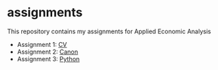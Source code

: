 # assignments
This repository contains my assignments for Applied Economic Analysis 

* Assignment 1: [CV](https://github.com/InekeStoop/assignments/blob/master/CV.md)
* Assignment 2: [Canon](https://github.com/InekeStoop/assignments/blob/master/Canon.md)
* Assignment 3: [Python](...)
